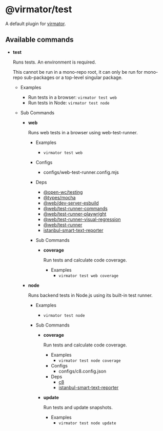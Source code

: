 # @virmator/test

A default plugin for [virmator](https://www.npmjs.com/package/virmator).

## Available commands

-   **test**

    Runs tests. An environment is required.

    This cannot be run in a mono-repo root, it can only be run for mono-repo sub-packages or a top-level singular package.

    -   Examples
        -   Run tests in a browser: `virmator test web`
        -   Run tests in Node: `virmator test node`
    -   Sub Commands

        -   **web**

            Runs web tests in a browser using web-test-runner.

            -   Examples
                -   `virmator test web`
            -   Configs
                -   configs/web-test-runner.config.mjs
            -   Deps
                -   [@open-wc/testing](https://npmjs.com/package/@open-wc/testing)
                -   [@types/mocha](https://npmjs.com/package/@types/mocha)
                -   [@web/dev-server-esbuild](https://npmjs.com/package/@web/dev-server-esbuild)
                -   [@web/test-runner-commands](https://npmjs.com/package/@web/test-runner-commands)
                -   [@web/test-runner-playwright](https://npmjs.com/package/@web/test-runner-playwright)
                -   [@web/test-runner-visual-regression](https://npmjs.com/package/@web/test-runner-visual-regression)
                -   [@web/test-runner](https://npmjs.com/package/@web/test-runner)
                -   [istanbul-smart-text-reporter](https://npmjs.com/package/istanbul-smart-text-reporter)
            -   Sub Commands

                -   **coverage**

                    Run tests and calculate code coverage.

                    -   Examples
                        -   `virmator test web coverage`

        -   **node**

            Runs backend tests in Node.js using its built-in test runner.

            -   Examples
                -   `virmator test node`
            -   Sub Commands

                -   **coverage**

                    Run tests and calculate code coverage.

                    -   Examples
                        -   `virmator test node coverage`
                    -   Configs
                        -   configs/c8.config.json
                    -   Deps
                        -   [c8](https://npmjs.com/package/c8)
                        -   [istanbul-smart-text-reporter](https://npmjs.com/package/istanbul-smart-text-reporter)

                -   **update**

                    Run tests and update snapshots.

                    -   Examples
                        -   `virmator test node update`
